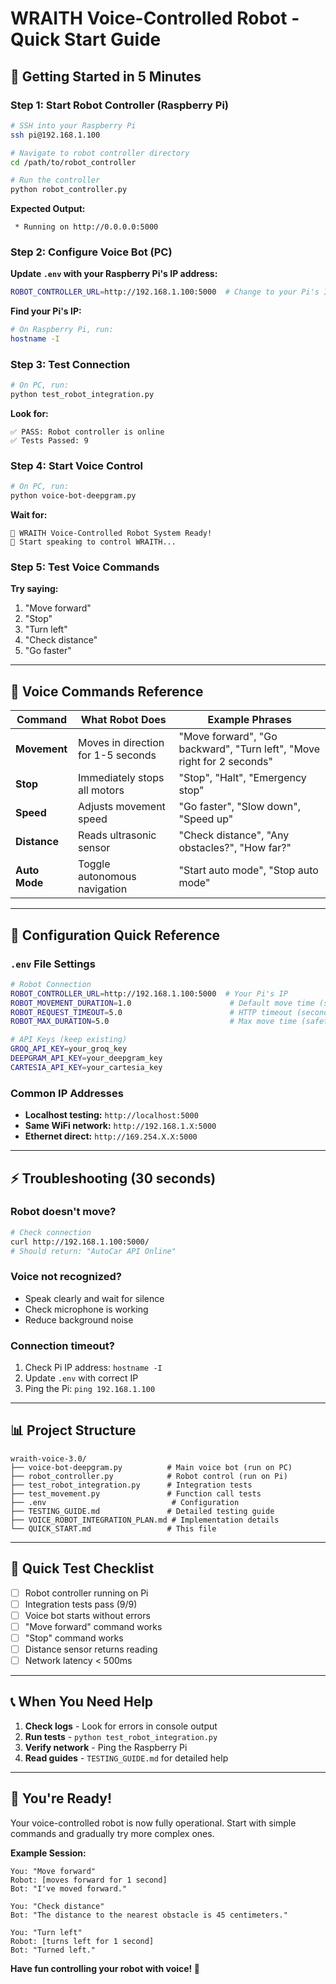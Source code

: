 # WRAITH Voice-Controlled Robot - Quick Start Guide

## 🚀 Getting Started in 5 Minutes

### Step 1: Start Robot Controller (Raspberry Pi)
```bash
# SSH into your Raspberry Pi
ssh pi@192.168.1.100

# Navigate to robot controller directory
cd /path/to/robot_controller

# Run the controller
python robot_controller.py
```

**Expected Output:**
```
 * Running on http://0.0.0.0:5000
```

### Step 2: Configure Voice Bot (PC)

**Update `.env` with your Raspberry Pi's IP address:**
```bash
ROBOT_CONTROLLER_URL=http://192.168.1.100:5000  # Change to your Pi's IP
```

**Find your Pi's IP:**
```bash
# On Raspberry Pi, run:
hostname -I
```

### Step 3: Test Connection
```bash
# On PC, run:
python test_robot_integration.py
```

**Look for:**
```
✅ PASS: Robot controller is online
✅ Tests Passed: 9
```

### Step 4: Start Voice Control
```bash
# On PC, run:
python voice-bot-deepgram.py
```

**Wait for:**
```
🤖 WRAITH Voice-Controlled Robot System Ready!
🎤 Start speaking to control WRAITH...
```

### Step 5: Test Voice Commands

**Try saying:**
1. "Move forward"
2. "Stop"
3. "Turn left"
4. "Check distance"
5. "Go faster"

---

## 🎤 Voice Commands Reference

| Command | What Robot Does | Example Phrases |
|---------|----------------|-----------------|
| **Movement** | Moves in direction for 1-5 seconds | "Move forward", "Go backward", "Turn left", "Move right for 2 seconds" |
| **Stop** | Immediately stops all motors | "Stop", "Halt", "Emergency stop" |
| **Speed** | Adjusts movement speed | "Go faster", "Slow down", "Speed up" |
| **Distance** | Reads ultrasonic sensor | "Check distance", "Any obstacles?", "How far?" |
| **Auto Mode** | Toggle autonomous navigation | "Start auto mode", "Stop auto mode" |

---

## 🔧 Configuration Quick Reference

### `.env` File Settings
```bash
# Robot Connection
ROBOT_CONTROLLER_URL=http://192.168.1.100:5000  # Your Pi's IP
ROBOT_MOVEMENT_DURATION=1.0                      # Default move time (seconds)
ROBOT_REQUEST_TIMEOUT=5.0                        # HTTP timeout (seconds)
ROBOT_MAX_DURATION=5.0                           # Max move time (safety)

# API Keys (keep existing)
GROQ_API_KEY=your_groq_key
DEEPGRAM_API_KEY=your_deepgram_key
CARTESIA_API_KEY=your_cartesia_key
```

### Common IP Addresses
- **Localhost testing:** `http://localhost:5000`
- **Same WiFi network:** `http://192.168.1.X:5000`
- **Ethernet direct:** `http://169.254.X.X:5000`

---

## ⚡ Troubleshooting (30 seconds)

### Robot doesn't move?
```bash
# Check connection
curl http://192.168.1.100:5000/
# Should return: "AutoCar API Online"
```

### Voice not recognized?
- Speak clearly and wait for silence
- Check microphone is working
- Reduce background noise

### Connection timeout?
1. Check Pi IP address: `hostname -I`
2. Update `.env` with correct IP
3. Ping the Pi: `ping 192.168.1.100`

---

## 📊 Project Structure

```
wraith-voice-3.0/
├── voice-bot-deepgram.py          # Main voice bot (run on PC)
├── robot_controller.py            # Robot control (run on Pi)
├── test_robot_integration.py      # Integration tests
├── test_movement.py               # Function call tests
├── .env                            # Configuration
├── TESTING_GUIDE.md               # Detailed testing guide
├── VOICE_ROBOT_INTEGRATION_PLAN.md # Implementation details
└── QUICK_START.md                 # This file
```

---

## 🎯 Quick Test Checklist

- [ ] Robot controller running on Pi
- [ ] Integration tests pass (9/9)
- [ ] Voice bot starts without errors
- [ ] "Move forward" command works
- [ ] "Stop" command works
- [ ] Distance sensor returns reading
- [ ] Network latency < 500ms

---

## 📞 When You Need Help

1. **Check logs** - Look for errors in console output
2. **Run tests** - `python test_robot_integration.py`
3. **Verify network** - Ping the Raspberry Pi
4. **Read guides** - `TESTING_GUIDE.md` for detailed help

---

## 🎉 You're Ready!

Your voice-controlled robot is now fully operational. Start with simple commands and gradually try more complex ones.

**Example Session:**
```
You: "Move forward"
Robot: [moves forward for 1 second]
Bot: "I've moved forward."

You: "Check distance"
Bot: "The distance to the nearest obstacle is 45 centimeters."

You: "Turn left"
Robot: [turns left for 1 second]
Bot: "Turned left."
```

**Have fun controlling your robot with voice! 🚀**
